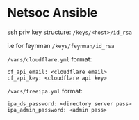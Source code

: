 Netsoc Ansible
=========

ssh priv key structure:
```/keys/<host>/id_rsa```


i.e for feynman
```/keys/feynman/id_rsa```

```/vars/cloudflare.yml``` format:
```
cf_api_email: <cloudflare email>
cf_api_key: <cloudflare api key>
```

```/vars/freeipa.yml``` format:
```
ipa_ds_password: <directory server pass>
ipa_admin_password: <admin pass>
```